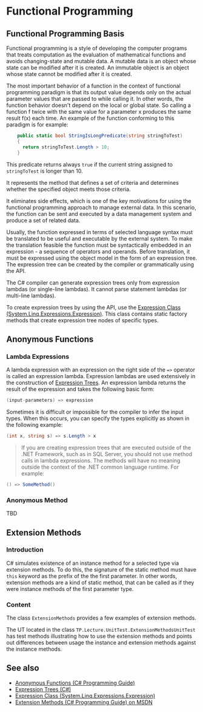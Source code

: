 ﻿<!--
//____________________________________________________________________________________________________________________________________
//
//  Copyright (C) 2023, Mariusz Postol LODZ POLAND.
//
//  To be in touch join the community by pressing the `Watch` button and get started commenting using the discussion panel at
//
//  https://github.com/mpostol/TP/discussions/182
//
//  by introducing yourself and telling us what you do with this community.
//_____________________________________________________________________________________________________________________________________
-->
# Functional Programming

## Functional Programming Basis

Functional programming is a style of developing the computer programs that treats computation as the evaluation of mathematical functions and avoids changing-state and mutable data. A mutable data is an object whose state can be modified after it is created. An immutable object is an object whose state cannot be modified after it is created.

The most important behavior of a function in the context of functional programming paradigm is that its output value depends only on the actual parameter values that are passed to while calling it. In other words, the function behavior doesn't depend on the local or global state. So calling a function f twice with the same value for a parameter x produces the same result f(x) each time. An example of the function conforming to this paradigm is for example:

```C#
    public static bool StringIsLongPredicate(string stringToTest)
    {
      return stringToTest.Length > 10;
    }
```

This predicate returns always `true` if the current string assigned to `stringToTest` is longer than 10.

It represents the method that defines a set of criteria and determines whether the specified object meets those criteria.

It eliminates side effects, which is one of the key motivations for using the functional programming approach to manage external data. In this scenario, the function can be sent and executed by a data management system and produce a set of related data.

Usually, the function expressed in terms of selected language syntax must be translated to be useful and executable by the external system. To make the translation feasible the function must be syntactically embedded in an expression - a sequence of operators and operands. Before translation, it must be expressed using the object model in the form of an expression tree. The expression tree can be created by the compiler or grammatically using the API.

The C# compiler can generate expression trees only from expression lambdas (or single-line lambdas). It cannot parse statement lambdas (or multi-line lambdas).

To create expression trees by using the API, use the [Expression Class \(System.Linq.Expressions.Expression\)][ExpressionClass]. This class contains static factory methods that create expression tree nodes of specific types.

## Anonymous Functions

### Lambda Expressions

A lambda expression with an expression on the right side of the `=>` operator is called an expression lambda. Expression lambdas are used extensively in the construction of [Expression Trees][ET]. An expression lambda returns the result of the expression and takes the following basic form:

```C#
(input-parameters) => expression
```

Sometimes it is difficult or impossible for the compiler to infer the input types. When this occurs, you can specify the types explicitly as shown in the following example:

```C#
(int x, string s) => s.Length > x
```

> If you are creating expression trees that are executed outside of the .NET Framework, such as in SQL Server, you should not use method calls in lambda expressions. The methods will have no meaning outside the context of the .NET common language runtime. For example:

```C#
() => SomeMethod()
```

### Anonymous Method

TBD

## Extension Methods

### Introduction

C# simulates existence of an instance method for a selected type via extension methods. To do this, the signature of the static method must have `this` keyword as the prefix of the the first parameter. In other words, extension methods are a kind of static method, that can be called as if they were instance methods of the first parameter type.

### Content

The class `ExtensionMethods` provides a few examples of extension methods.

The UT located in the class `TP.Lecture.UnitTest.ExtensionMethodsUnitTest` has test methods illustrating how to use the extension methods and points out differences between usage the instance and extension methods against the instance methods.

## See also

- [Anonymous Functions (C# Programming Guide)](https://docs.microsoft.com/dotnet/csharp/programming-guide/statements-expressions-operators/anonymous-functions)
- [Expression Trees (C#)][ET]
- [Expression Class \(System.Linq.Expressions.Expression\)][ExpressionClass]
- [Extension Methods (C# Programming Guide) on MSDN](https://docs.microsoft.com/dotnet/csharp/programming-guide/classes-and-structs/extension-methods)

[ExpressionClass]:https://docs.microsoft.com/dotnet/api/system.linq.expressions.expression
[ET]:https://docs.microsoft.com/dotnet/csharp/programming-guide/concepts/expression-trees/index
